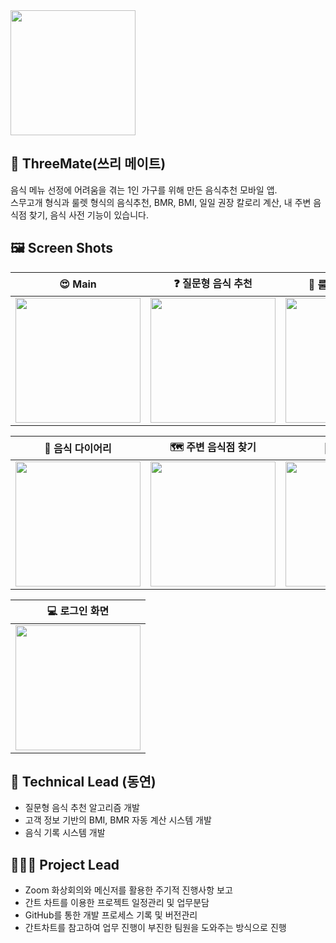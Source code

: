<img src="https://user-images.githubusercontent.com/83625797/132082312-dee6dc10-4215-4b38-bb6a-086ca922b217.png" width="200" >

## 🥘 ThreeMate(쓰리 메이트)  

음식 메뉴 선정에 어려움을 겪는 1인 가구를 위해 만든 음식추천 모바일 앱.  
스무고개 형식과 룰렛 형식의 음식추천, BMR, BMI, 일일 권장 칼로리 계산, 내 주변 음식점 찾기, 음식 사전 기능이 있습니다.

## 🖼️ Screen Shots
| 😍 Main| ❓ 질문형 음식 추천| 🥫 룰렛형 음식 추천|
|---|---|---|
|<img src="https://user-images.githubusercontent.com/83625797/132082302-27c991d9-d95c-438e-b1dc-7d79f75b7631.jpg" width= "200">|<img src="https://user-images.githubusercontent.com/83625797/132082304-6fed3a86-242b-4131-9e39-a182b0805ab5.jpg" width = "200"> |<img src="https://user-images.githubusercontent.com/83625797/132082305-0e242505-9651-4866-b81a-34aca578076e.jpg" width = "200">|

| 📙 음식 다이어리| 🗺️ 주변 음식점 찾기| 📑 음식 사전|
|---|---|---|
|<img src="https://user-images.githubusercontent.com/83625797/132082308-89496c21-cbea-4394-8393-31a0d42ca0ae.jpg" width = "200">|<img src="https://user-images.githubusercontent.com/83625797/132082309-cc46436e-40e4-46a8-824a-589b637fcc52.jpg" width = "200">|<img src="https://user-images.githubusercontent.com/83625797/132082310-c107de4f-fafc-4758-9335-a5bf524bff04.jpg" width = "200">|

| 💻 로그인 화면|
|---|
|<img src="https://user-images.githubusercontent.com/83625797/132082301-10fe3515-a286-42cb-9898-9dbec11414f0.jpg" width = "200"> |

## 👦 Technical Lead (동연)
* 질문형 음식 추천 알고리즘 개발
* 고객 정보 기반의 BMI, BMR 자동 계산 시스템 개발
* 음식 기록 시스템 개발

## 👨‍👩‍👧 Project Lead  
* Zoom 화상회의와 메신저를 활용한 주기적 진행사항 보고  
* 간트 차트를 이용한 프로젝트 일정관리 및 업무분담  
* GitHub를 통한 개발 프로세스 기록 및 버전관리  
* 간트차트를 참고하여 업무 진행이 부진한 팀원을 도와주는 방식으로 진행  









